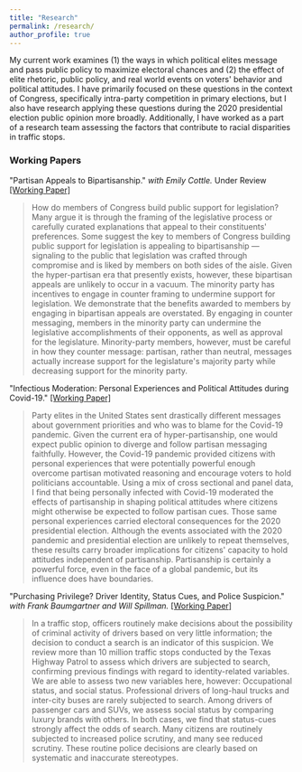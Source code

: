 ```yaml
---
title: "Research"
permalink: /research/
author_profile: true
---
```


My current work examines (1) the ways in which political elites message and pass public policy to maximize electoral chances and (2) the effect of elite rhetoric, public policy, and real world events on voters' behavior and political attitudes. I have primarily focused on these questions in the context of Congress, specifically intra-party competition in primary elections, but I also have research applying these questions during the 2020 presidential election public opinion more broadly. Additionally, I have worked as a part of a research team assessing the factors that contribute to racial disparities in traffic stops.


### Working Papers

"Partisan Appeals to Bipartisanship." *with Emily Cottle.* Under Review [[Working Paper]](/files/Case%20Cottle%20Partisan%20Appeals%20to%20Bipartisanship.pdf)

> How do members of Congress build public support for legislation? Many argue it is through the framing of the legislative process or carefully curated explanations that appeal to their constituents' preferences. Some suggest the key to members of Congress building public support for legislation is appealing to bipartisanship — signaling to the public that legislation was crafted through compromise and is liked by members on both sides of the aisle. Given the hyper-partisan era that presently exists, however, these bipartisan appeals are unlikely to occur in a vacuum. The minority party has incentives to engage in counter framing to undermine support for legislation. We demonstrate that the benefits awarded to members by engaging in bipartisan appeals are overstated. By engaging in counter messaging, members in the minority party can undermine the legislative accomplishments of their opponents, as well as approval for the legislature. Minority-party members, however, must be careful in how they counter message: partisan, rather than neutral, messages actually increase support for the legislature's majority party while decreasing support for the minority party.

"Infectious Moderation: Personal Experiences and Political Attitudes during Covid-19." [[Working Paper]](/files/infectiousmoderation.pdf)

>Party elites in the United States sent drastically different messages about government priorities and who was to blame for the Covid-19 pandemic. Given the current era of hyper-partisanship, one would expect public opinion to diverge and follow partisan messaging faithfully. However, the Covid-19 pandemic provided citizens with personal experiences that were potentially powerful enough overcome partisan motivated reasoning and encourage voters to hold politicians accountable. Using a mix of cross sectional and panel data, I find that being personally infected with Covid-19 moderated the effects of partisanship in shaping political attitudes where citizens might otherwise be expected to follow partisan cues. Those same personal experiences carried electoral consequences for the 2020 presidential election. Although the events associated with the 2020 pandemic and presidential election are unlikely to repeat themselves, these results carry broader implications for citizens' capacity to hold attitudes independent of partisanship. Partisanship is certainly a powerful force, even in the face of a global pandemic, but its influence does have boundaries.


"Purchasing Privilege? Driver Identity, Status Cues, and Police Suspicion." *with Frank Baumgartner and Will Spillman.* [[Working Paper]](/files/PurchasingPrivilege.pdf)

> In a traffic stop, officers routinely make decisions about the possibility of criminal activity of drivers based on very little information; the decision to conduct a search is an indicator of this suspicion. We review more than 10 million traffic stops conducted by the Texas Highway Patrol to assess which drivers are subjected to search, confirming previous findings with regard to identity-related variables. We are able to assess two new variables here, however: Occupational status, and social status. Professional drivers of long-haul trucks and inter-city buses are rarely subjected to search. Among drivers of passenger cars and SUVs, we assess social status by comparing luxury brands with others. In both cases, we find that status-cues strongly affect the odds of search. Many citizens are routinely subjected to increased police scrutiny, and many see reduced scrutiny. These routine police decisions are clearly based on systematic and inaccurate stereotypes.





